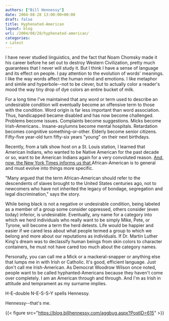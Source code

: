 ```yaml
---
authors: ["Bill Hennessy"]
date: 2004-08-28 13:00:00+00:00
draft: false
title: Hyphenated-American
layout: blog
url: /2004/08/28/hyphenated-american/
categories:
- Latest
---
```


I have never studied linguistics, and the fact that Noam Chomsky made it his career before he set out to destroy Western Civilization, pretty much guarantees that I never will study it. But I think I have a sense of language and its effect on people. I pay attention to the evolution of words' meanings. I like the way words affect the human mind and emotions. I like metaphor and simile and hyperbole--not to be clever, but to actually color a reader's mood the way tiny drop of dye colors an entire bucket of milk.




For a long time I've maintained that any word or term used to describe an undesirable condition will eventually become an offensive term to those with the condition. Word origin is far less important than word association. Thus, handicapped became disabled and has now become challenged. Problems become issues. Complaints become suggestions. Micks become Irish-Americans.. Insane-asylumns become mental hospitals. Retardation becomes congnitive something-or-other. Elderly become senior citizens. Fifty-five year-old turn fifty-six years "young" on their next birthdays.




Recently, from a talk show host on a St. Louis station, I learned that American Indians, who wanted to be Native American for the past decade or so, want to be American Indians again for a very convoluted reason. [ And, now, the New York Times informs us that ](https://www.nytimes.com/2004/08/29/national/29african.html?hp) African-American is to general and must evolve into things more specific. 




"Many argued that the term African-American should refer to the descendents of slaves brought to the United States centuries ago, not to newcomers who have not inherited the legacy of bondage, segregation and legal discrimination," says the story.




While being black is not a negative or undesirable condition, being labeled as a member of a group some consider oppressed, others consider (even today) inferior, is undesirable. Eventually, any name for a category into which we herd individuals who really want to be simply Mike, Pete, or Tyrone, will become a term the herd detests. Life would be happier and easier if we cared less about what people termed a group to which we belong and more about our reputations as individuals. If Dr. Martin Luther King's dream was to declassify human beings from skin colors to character containers, he must not have cared too much about the category names.




Personally, you can call me a Mick or a mackeral-snapper or anything else that lumps me in with Irish or Catholic. It's good, efficient language. Just don't call me Irish-American. As Democrat Woodrow Wilson once noted, people want to be called hyphanted-Americans because they haven't come over completely. I am an American through and through. And I'm as Irish in attitude and temprament as my surname implies.




H-E-double N-E-S-S-Y spells Hennessy.




Hennessy--that's me.




{{< figure src="https://blog.billhennessy.com/aggbug.aspx?PostID=615" >}}


